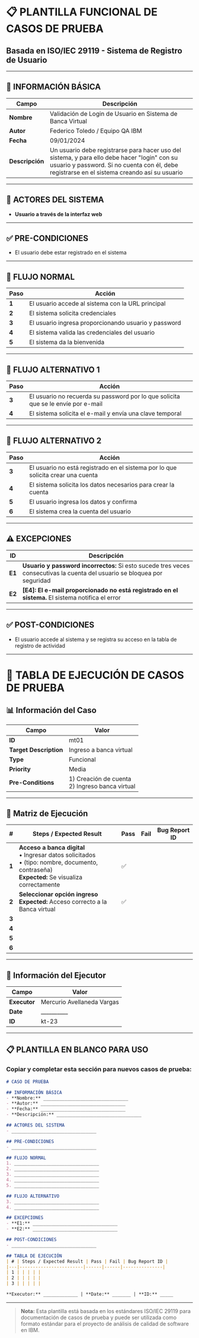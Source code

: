 # 📋 PLANTILLA FUNCIONAL DE CASOS DE PRUEBA
## Basada en ISO/IEC 29119 - Sistema de Registro de Usuario

---

## 📌 INFORMACIÓN BÁSICA

| **Campo** | **Descripción** |
|-----------|-----------------|
| **Nombre** | Validación de Login de Usuario en Sistema de Banca Virtual |
| **Autor** | Federico Toledo / Equipo QA IBM |
| **Fecha** | 09/01/2024 |
| **Descripción** | Un usuario debe registrarse para hacer uso del sistema, y para ello debe hacer "login" con su usuario y password. Si no cuenta con él, debe registrarse en el sistema creando así su usuario |

---

## 👥 ACTORES DEL SISTEMA

- **Usuario a través de la interfaz web**

---

## ✅ PRE-CONDICIONES

- El usuario debe estar registrado en el sistema

---

## 🔄 FLUJO NORMAL

| **Paso** | **Acción** |
|----------|------------|
| **1** | El usuario accede al sistema con la URL principal |
| **2** | El sistema solicita credenciales |
| **3** | El usuario ingresa proporcionando usuario y password |
| **4** | El sistema valida las credenciales del usuario |
| **5** | El sistema da la bienvenida |

---

## 🔀 FLUJO ALTERNATIVO 1

| **Paso** | **Acción** |
|----------|------------|
| **3** | El usuario no recuerda su password por lo que solicita que se le envíe por e-mail |
| **4** | El sistema solicita el e-mail y envía una clave temporal |

---

## 🔀 FLUJO ALTERNATIVO 2

| **Paso** | **Acción** |
|----------|------------|
| **3** | El usuario no está registrado en el sistema por lo que solicita crear una cuenta |
| **4** | El sistema solicita los datos necesarios para crear la cuenta |
| **5** | El usuario ingresa los datos y confirma |
| **6** | El sistema crea la cuenta del usuario |

---

## ⚠️ EXCEPCIONES

| **ID** | **Descripción** |
|--------|-----------------|
| **E1** | **Usuario y password incorrectos:** Si esto sucede tres veces consecutivas la cuenta del usuario se bloquea por seguridad |
| **E2** | **[E4]: El e-mail proporcionado no está registrado en el sistema.** El sistema notifica el error |

---

## ✅ POST-CONDICIONES

- El usuario accede al sistema y se registra su acceso en la tabla de registro de actividad

---

# 🧪 TABLA DE EJECUCIÓN DE CASOS DE PRUEBA

## 📊 Información del Caso

| **Campo** | **Valor** |
|-----------|-----------|
| **ID** | mt01 |
| **Target Description** | Ingreso a banca virtual |
| **Type** | Funcional |
| **Priority** | Media |
| **Pre-Conditions** | 1) Creación de cuenta<br>2) Ingreso banca virtual |

---

## 📝 Matriz de Ejecución

| **#** | **Steps / Expected Result** | **Pass** | **Fail** | **Bug Report ID** |
|-------|----------------------------|----------|----------|-------------------|
| **1** | **Acceso a banca digital**<br>• Ingresar datos solicitados<br>• (tipo: nombre, documento, contraseña)<br>**Expected:** Se visualiza correctamente | ✅ | | |
| **2** | **Seleccionar opción ingreso**<br>**Expected:** Acceso correcto a la Banca virtual | ✅ | | |
| **3** | | | | |
| **4** | | | | |
| **5** | | | | |
| **6** | | | | |

---

## 👤 Información del Ejecutor

| **Campo** | **Valor** |
|-----------|-----------|
| **Executor** | Mercurio Avellaneda Vargas |
| **Date** | __________ |
| **ID** | kt-23 |

---

## 📋 PLANTILLA EN BLANCO PARA USO

### Copiar y completar esta sección para nuevos casos de prueba:

```markdown
# CASO DE PRUEBA

## INFORMACIÓN BÁSICA
- **Nombre:** ________________________________
- **Autor:** ________________________________
- **Fecha:** ________________________________
- **Descripción:** ________________________________

## ACTORES DEL SISTEMA
- ________________________________

## PRE-CONDICIONES
- ________________________________

## FLUJO NORMAL
1. ________________________________
2. ________________________________
3. ________________________________
4. ________________________________
5. ________________________________

## FLUJO ALTERNATIVO
3. ________________________________
4. ________________________________

## EXCEPCIONES
- **E1:** ________________________________
- **E2:** ________________________________

## POST-CONDICIONES
- ________________________________

## TABLA DE EJECUCIÓN
| # | Steps / Expected Result | Pass | Fail | Bug Report ID |
|---|------------------------|------|------|---------------|
| 1 | | | | |
| 2 | | | | |
| 3 | | | | |

**Executor:** _____________ | **Date:** _______ | **ID:** _____
```

---

> **Nota:** Esta plantilla está basada en los estándares ISO/IEC 29119 para documentación de casos de prueba y puede ser utilizada como formato estándar para el proyecto de análisis de calidad de software en IBM.